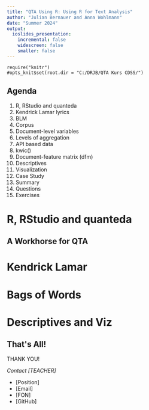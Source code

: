 ```yaml
---
title: "QTA Using R: Using R for Text Analysis"
author: "Julian Bernauer and Anna Wohlmann"
date: "Summer 2024"
output: 
  ioslides_presentation:
    incremental: false
    widescreen: false 
    smaller: false 
---
```


```{r "knitr config", cache = FALSE, include=FALSE}
require("knitr")
#opts_knit$set(root.dir = "C:/DRJB/QTA Kurs CDSS/")
```


## Agenda 

1. R, RStudio and quanteda
2. Kendrick Lamar lyrics 
3. BLM
4. Corpus
5. Document-level variables 
6. Levels of aggregation 
7. API based data 
8. kwic()
9. Document-feature matrix (dfm)
10. Descriptives 
11. Visualization 
12. Case Study 
13. Summary 
14. Questions 
15. Exercises 


# R, RStudio and quanteda



## A Workhorse for QTA 

# Kendrick Lamar 

# Bags of Words 

# Descriptives and Viz




## That's All! 

THANK YOU!

*Contact [TEACHER]*

- [Position]
- [Email]
- [FON]
- [GitHub]
